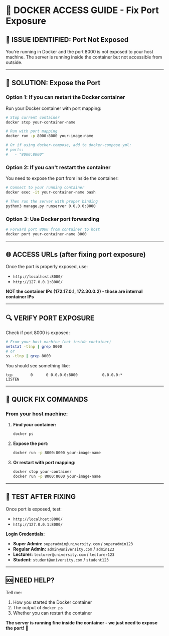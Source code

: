 # 🐳 DOCKER ACCESS GUIDE - Fix Port Exposure

## 🚨 **ISSUE IDENTIFIED: Port Not Exposed**

You're running in Docker and the port 8000 is not exposed to your host machine. The server is running inside the container but not accessible from outside.

---

## 🔧 **SOLUTION: Expose the Port**

### **Option 1: If you can restart the Docker container**

Run your Docker container with port mapping:

```bash
# Stop current container
docker stop your-container-name

# Run with port mapping
docker run -p 8000:8000 your-image-name

# Or if using docker-compose, add to docker-compose.yml:
# ports:
#   - "8000:8000"
```

### **Option 2: If you can't restart the container**

You need to expose the port from inside the container:

```bash
# Connect to your running container
docker exec -it your-container-name bash

# Then run the server with proper binding
python3 manage.py runserver 0.0.0.0:8000
```

### **Option 3: Use Docker port forwarding**

```bash
# Forward port 8000 from container to host
docker port your-container-name 8000
```

---

## 🌐 **ACCESS URLs (after fixing port exposure)**

Once the port is properly exposed, use:

- `http://localhost:8000/`
- `http://127.0.0.1:8000/`

**NOT the container IPs (172.17.0.1, 172.30.0.2) - those are internal container IPs**

---

## 🔍 **VERIFY PORT EXPOSURE**

Check if port 8000 is exposed:

```bash
# From your host machine (not inside container)
netstat -tlnp | grep 8000
# or
ss -tlnp | grep 8000
```

You should see something like:
```
tcp        0      0 0.0.0.0:8000           0.0.0.0:*               LISTEN
```

---

## 🚀 **QUICK FIX COMMANDS**

### **From your host machine:**

1. **Find your container:**
   ```bash
   docker ps
   ```

2. **Expose the port:**
   ```bash
   docker run -p 8000:8000 your-image-name
   ```

3. **Or restart with port mapping:**
   ```bash
   docker stop your-container
   docker run -p 8000:8000 your-image-name
   ```

---

## 📱 **TEST AFTER FIXING**

Once port is exposed, test:

- `http://localhost:8000/`
- `http://127.0.0.1:8000/`

**Login Credentials:**
- **Super Admin:** `superadmin@university.com` / `superadmin123`
- **Regular Admin:** `admin@university.com` / `admin123`
- **Lecturer:** `lecturer@university.com` / `lecturer123`
- **Student:** `student@university.com` / `student123`

---

## 🆘 **NEED HELP?**

Tell me:
1. How you started the Docker container
2. The output of `docker ps`
3. Whether you can restart the container

**The server is running fine inside the container - we just need to expose the port!** 🎯